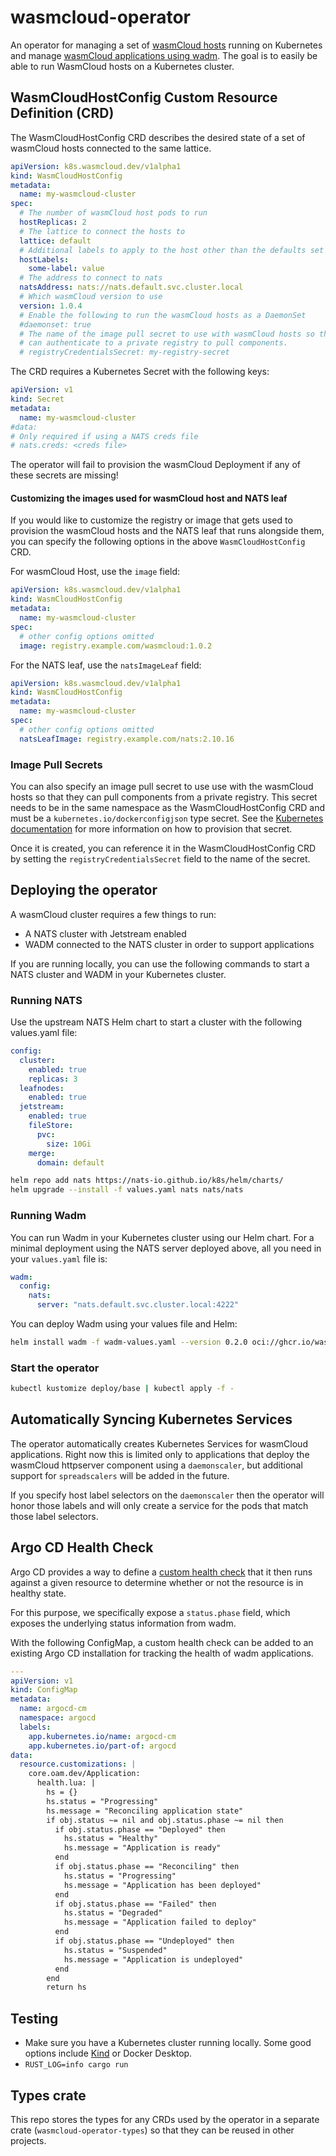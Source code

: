 # wasmcloud-operator

An operator for managing a set of [wasmCloud hosts](https://github.com/wasmCloud/wasmCloud/) running on Kubernetes and
manage [wasmCloud applications using wadm](https://github.com/wasmcloud/wadm).
The goal is to easily be able to run WasmCloud hosts on a Kubernetes cluster.

## WasmCloudHostConfig Custom Resource Definition (CRD)

The WasmCloudHostConfig CRD describes the desired state of a set of wasmCloud
hosts connected to the same lattice.

```yaml
apiVersion: k8s.wasmcloud.dev/v1alpha1
kind: WasmCloudHostConfig
metadata:
  name: my-wasmcloud-cluster
spec:
  # The number of wasmCloud host pods to run
  hostReplicas: 2
  # The lattice to connect the hosts to
  lattice: default
  # Additional labels to apply to the host other than the defaults set in the operator
  hostLabels:
    some-label: value
  # The address to connect to nats
  natsAddress: nats://nats.default.svc.cluster.local
  # Which wasmCloud version to use
  version: 1.0.4
  # Enable the following to run the wasmCloud hosts as a DaemonSet
  #daemonset: true
  # The name of the image pull secret to use with wasmCloud hosts so that they
  # can authenticate to a private registry to pull components.
  # registryCredentialsSecret: my-registry-secret
```

The CRD requires a Kubernetes Secret with the following keys:

```yaml
apiVersion: v1
kind: Secret
metadata:
  name: my-wasmcloud-cluster
#data:
# Only required if using a NATS creds file
# nats.creds: <creds file>
```

The operator will fail to provision the wasmCloud Deployment if any of these
secrets are missing!

#### Customizing the images used for wasmCloud host and NATS leaf

If you would like to customize the registry or image that gets used to provision the wasmCloud hosts and the NATS leaf that runs alongside them, you can specify the following options in the above `WasmCloudHostConfig` CRD.

For wasmCloud Host, use the `image` field:

```yaml
apiVersion: k8s.wasmcloud.dev/v1alpha1
kind: WasmCloudHostConfig
metadata:
  name: my-wasmcloud-cluster
spec:
  # other config options omitted
  image: registry.example.com/wasmcloud:1.0.2
```

For the NATS leaf, use the `natsImageLeaf` field:

```yaml
apiVersion: k8s.wasmcloud.dev/v1alpha1
kind: WasmCloudHostConfig
metadata:
  name: my-wasmcloud-cluster
spec:
  # other config options omitted
  natsLeafImage: registry.example.com/nats:2.10.16
```

### Image Pull Secrets

You can also specify an image pull secret to use use with the wasmCloud hosts
so that they can pull components from a private registry. This secret needs to
be in the same namespace as the WasmCloudHostConfig CRD and must be a
`kubernetes.io/dockerconfigjson` type secret. See the [Kubernetes
documentation](https://kubernetes.io/docs/tasks/configure-pod-container/pull-image-private-registry/#registry-secret-existing-credentials)
for more information on how to provision that secret.

Once it is created, you can reference it in the WasmCloudHostConfig CRD by
setting the `registryCredentialsSecret` field to the name of the secret.

## Deploying the operator

A wasmCloud cluster requires a few things to run:

- A NATS cluster with Jetstream enabled
- WADM connected to the NATS cluster in order to support applications

If you are running locally, you can use the following commands to start a
NATS cluster and WADM in your Kubernetes cluster.

### Running NATS

Use the upstream NATS Helm chart to start a cluster with the following
values.yaml file:

```yaml
config:
  cluster:
    enabled: true
    replicas: 3
  leafnodes:
    enabled: true
  jetstream:
    enabled: true
    fileStore:
      pvc:
        size: 10Gi
    merge:
      domain: default
```

```sh
helm repo add nats https://nats-io.github.io/k8s/helm/charts/
helm upgrade --install -f values.yaml nats nats/nats
```

### Running Wadm

You can run Wadm in your Kubernetes cluster using our Helm chart. For a minimal deployment using the
NATS server deployed above, all you need in your `values.yaml` file is:

```yaml
wadm:
  config:
    nats:
      server: "nats.default.svc.cluster.local:4222"
```

You can deploy Wadm using your values file and Helm:

```sh
helm install wadm -f wadm-values.yaml --version 0.2.0 oci://ghcr.io/wasmcloud/charts/wadm
```

### Start the operator

```sh
kubectl kustomize deploy/base | kubectl apply -f -
```

## Automatically Syncing Kubernetes Services

The operator automatically creates Kubernetes Services for wasmCloud
applications. Right now this is limited only to applications that deploy the
wasmCloud httpserver component using a `daemonscaler`, but additional support
for `spreadscalers` will be added in the future.

If you specify host label selectors on the `daemonscaler` then the operator
will honor those labels and will only create a service for the pods that match
those label selectors.

## Argo CD Health Check

Argo CD provides a way to define a [custom health
check](https://argo-cd.readthedocs.io/en/stable/operator-manual/health/#custom-health-checks)
that it then runs against a given resource to determine whether or not the
resource is in healthy state.

For this purpose, we specifically expose a `status.phase` field, which exposes
the underlying status information from wadm.

With the following ConfigMap, a custom health check can be added to an existing
Argo CD installation for tracking the health of wadm applications.

```yaml
---
apiVersion: v1
kind: ConfigMap
metadata:
  name: argocd-cm
  namespace: argocd
  labels:
    app.kubernetes.io/name: argocd-cm
    app.kubernetes.io/part-of: argocd
data:
  resource.customizations: |
    core.oam.dev/Application:
      health.lua: |
        hs = {}
        hs.status = "Progressing"
        hs.message = "Reconciling application state"
        if obj.status ~= nil and obj.status.phase ~= nil then
          if obj.status.phase == "Deployed" then
            hs.status = "Healthy"
            hs.message = "Application is ready"
          end
          if obj.status.phase == "Reconciling" then
            hs.status = "Progressing"
            hs.message = "Application has been deployed"
          end
          if obj.status.phase == "Failed" then
            hs.status = "Degraded"
            hs.message = "Application failed to deploy"
          end
          if obj.status.phase == "Undeployed" then
            hs.status = "Suspended"
            hs.message = "Application is undeployed"
          end
        end
        return hs
```

## Testing

- Make sure you have a Kubernetes cluster running locally. Some good options
  include [Kind](https://kind.sigs.k8s.io/) or Docker Desktop.
- `RUST_LOG=info cargo run`

## Types crate

This repo stores the types for any CRDs used by the operator in a separate
crate (`wasmcloud-operator-types`) so that they can be reused in other projects.
